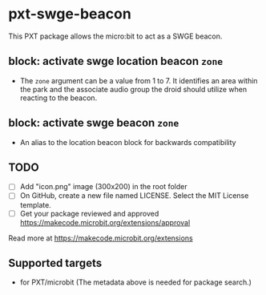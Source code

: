 # pxt-swge-beacon

This PXT package allows the micro:bit to act as a SWGE beacon.

## block: activate swge location beacon `zone`

* The `zone` argument can be a value from 1 to 7. It identifies an area within the park and the associate audio group the droid should utilize when reacting to the beacon.

## block: activate swge beacon `zone`

* An alias to the location beacon block for backwards compatibility

## TODO
- [ ] Add "icon.png" image (300x200) in the root folder
- [ ] On GitHub, create a new file named LICENSE. Select the MIT License template.
- [ ] Get your package reviewed and approved https://makecode.microbit.org/extensions/approval

Read more at https://makecode.microbit.org/extensions

## Supported targets

* for PXT/microbit
(The metadata above is needed for package search.)

